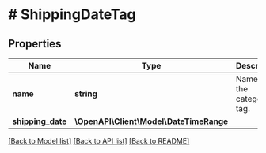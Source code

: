 # # ShippingDateTag

## Properties

Name | Type | Description | Notes
------------ | ------------- | ------------- | -------------
**name** | **string** | Name of the category tag. | [optional]
**shipping_date** | [**\OpenAPI\Client\Model\DateTimeRange**](DateTimeRange.md) |  | [optional]

[[Back to Model list]](../../README.md#models) [[Back to API list]](../../README.md#endpoints) [[Back to README]](../../README.md)
